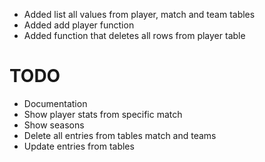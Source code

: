 - Added list all values from player, match and team tables
- Added add player function
- Added function that deletes all rows from player table
# TODO
- Documentation
- Show player stats from specific match
- Show seasons
- Delete all entries from tables match and teams
- Update entries from tables
